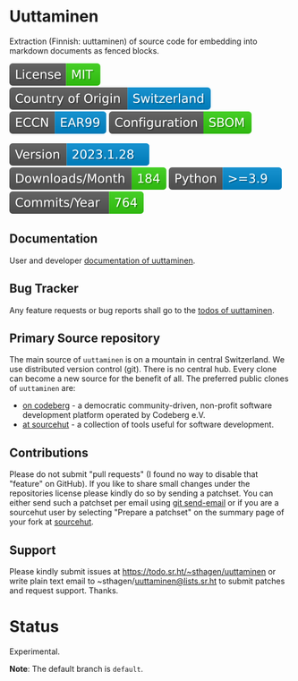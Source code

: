 # Uuttaminen

Extraction (Finnish: uuttaminen) of source code for embedding into markdown documents as fenced blocks.

[![License](docs/badges/license-spdx-mit.svg)](https://git.sr.ht/~sthagen/uuttaminen/tree/default/item/LICENSE)
[![Country of Origin](docs/badges/country-of-origin-name-switzerland-neutral.svg)](https://git.sr.ht/~sthagen/uuttaminen/tree/default/item/COUNTRY-OF-ORIGIN)
[![Export Classification Control Number (ECCN)](docs/badges/export-control-classification-number_eccn-ear99-neutral.svg)](https://git.sr.ht/~sthagen/uuttaminen/tree/default/item/EXPORT-CONTROL-CLASSIFICATION-NUMBER)
[![Configuration](docs/badges/configuration-sbom.svg)](https://git.sr.ht/~sthagen/uuttaminen/tree/default/item/docs/third-party/README.md)

[![Version](docs/badges/latest-release.svg)](https://pypi.python.org/pypi/uuttaminen/)
[![Downloads](docs/badges/downloads-per-month.svg)](https://pepy.tech/project/uuttaminen)
[![Python](docs/badges/python-versions.svg)](https://pypi.python.org/pypi/uuttaminen/)
[![Maintenance Status](docs/badges/commits-per-year.svg)](https://git.sr.ht/~sthagen/uuttaminen/log)

## Documentation

User and developer [documentation of uuttaminen](https://codes.dilettant.life/docs/uuttaminen/).

## Bug Tracker

Any feature requests or bug reports shall go to the [todos of uuttaminen](https://todo.sr.ht/~sthagen/uuttaminen).

## Primary Source repository

The main source of `uuttaminen` is on a mountain in central Switzerland.
We use distributed version control (git).
There is no central hub.
Every clone can become a new source for the benefit of all.
The preferred public clones of `uuttaminen` are:

* [on codeberg](https://codeberg.org/sthagen/uuttaminen) - a democratic community-driven, non-profit software development platform operated by Codeberg e.V.
* [at sourcehut](https://git.sr.ht/~sthagen/uuttaminen) - a collection of tools useful for software development.

## Contributions

Please do not submit "pull requests" (I found no way to disable that "feature" on GitHub).
If you like to share small changes under the repositories license please kindly do so by sending a patchset.
You can either send such a patchset per email using [git send-email](https://git-send-email.io) or 
if you are a sourcehut user by selecting "Prepare a patchset" on the summary page of your fork at [sourcehut](https://git.sr.ht/).

## Support

Please kindly submit issues at https://todo.sr.ht/~sthagen/uuttaminen or write plain text email to ~sthagen/uuttaminen@lists.sr.ht to submit patches and request support. Thanks.

# Status

Experimental.

**Note**: The default branch is `default`. 
